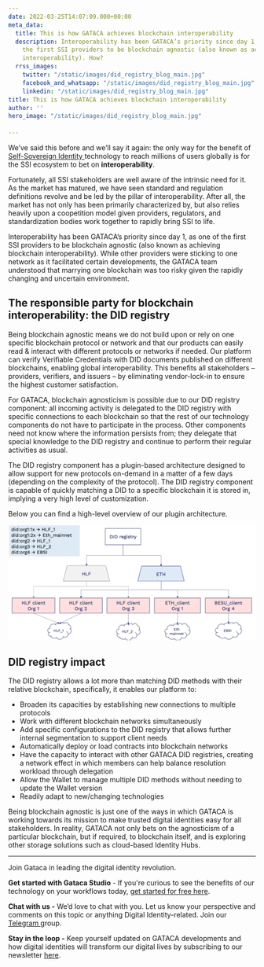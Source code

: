 ```yaml
---
date: 2022-03-25T14:07:09.000+00:00
meta_data:
  title: This is how GATACA achieves blockchain interoperability
  description: Interoperability has been GATACA’s priority since day 1, as one of
    the first SSI providers to be blockchain agnostic (also known as achieving blockchain
    interoperability). How?
  rrss_images:
    twitter: "/static/images/did_registry_blog_main.jpg"
    facebook_and_whatsapp: "/static/images/did_registry_blog_main.jpg"
    linkedin: "/static/images/did_registry_blog_main.jpg"
title: This is how GATACA achieves blockchain interoperability
author: ''
hero_image: "/static/images/did_registry_blog_main.jpg"

---
```

We’ve said this before and we’ll say it again: the only way for the benefit of [Self-Sovereign Identity ](https://gataca.io/blog/ssi-essentials-everything-you-need-to-know-about-decentralized-identity "https://gataca.io/blog/ssi-essentials-everything-you-need-to-know-about-decentralized-identity")technology to reach millions of users globally is for the SSI ecosystem to bet on **interoperability**.

Fortunately, all SSI stakeholders are well aware of the intrinsic need for it. As the market has matured, we have seen standard and regulation definitions revolve and be led by the pillar of interoperability. After all, the market has not only has been primarily characterized by, but also relies heavily upon a coopetition model given providers, regulators, and standardization bodies work together to rapidly bring SSI to life.

Interoperability has been GATACA’s priority since day 1, as one of the first SSI providers to be blockchain agnostic (also known as achieving blockchain interoperability). While other providers were sticking to one network as it facilitated certain developments, the GATACA team understood that marrying one blockchain was too risky given the rapidly changing and uncertain environment.

## The responsible party for blockchain interoperability: the DID registry

Being blockchain agnostic means we do not build upon or rely on one specific blockchain protocol or network and that our products can easily read & interact with different protocols or networks if needed. Our platform can verify Verifiable Credentials with DID documents published on different blockchains, enabling global interoperability. This benefits all stakeholders – providers, verifiers, and issuers – by eliminating vendor-lock-in to ensure the highest customer satisfaction.

For GATACA, blockchain agnosticism is possible due to our DID registry component: all incoming activity is delegated to the DID registry with specific connections to each blockchain so that the rest of our technology components do not have to participate in the process. Other components need not know where the information persists from; they delegate that special knowledge to the DID registry and continue to perform their regular activities as usual.

The DID registry component has a plugin-based architecture designed to allow support for new protocols on-demand in a matter of a few days (depending on the complexity of the protocol). The DID registry component is capable of quickly matching a DID to a specific blockchain it is stored in, implying a very high level of customization.

Below you can find a high-level overview of our plugin architecture.

![](/static/images/didregistry_blog.png)

## DID registry impact

The DID registry allows a lot more than matching DID methods with their relative blockchain, specifically, it enables our platform to:

* Broaden its capacities by establishing new connections to multiple protocols
* Work with different blockchain networks simultaneously
* Add specific configurations to the DID registry that allows further internal segmentation to support client needs
* Automatically deploy or load contracts into blockchain networks
* Have the capacity to interact with other GATACA DID registries, creating a network effect in which members can help balance resolution workload through delegation
* Allow the Wallet to manage multiple DID methods without needing to update the Wallet version
* Readily adapt to new/changing technologies

Being blockchain agnostic is just one of the ways in which GATACA is working towards its mission to make trusted digital identities easy for all stakeholders. In reality, GATACA not only bets on the agnosticism of a particular blockchain, but if required, to blockchain itself, and is exploring other storage solutions such as cloud-based Identity Hubs.

***

Join Gataca in leading the digital identity revolution.

**Get started with Gataca Studio** - If you're curious to see the benefits of our technology on your workflows today, [get started for free here](https://studio.gataca.io/login).

**Chat with us -** We’d love to chat with you. Let us know your perspective and comments on this topic or anything Digital Identity-related. Join our [Telegram ](https://t.me/digitalidentityinsights)group.

**Stay in the loop -** Keep yourself updated on GATACA developments and how digital identities will transform our digital lives by subscribing to our newsletter [here](https://4728390.hs-sites.com/subscription).